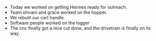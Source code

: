 <!--t January 23, 2020 t-->

- Today we worked on getting Hermes ready for outreach.
- Team shivani and grace worked on the hopper.
- We rebuilt our cart handle.
- Software people worked on the logger
- The cnc finally got a nice cut done, and the drivetrain is finally on its way.
